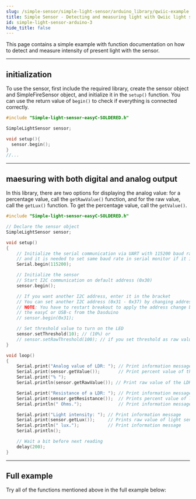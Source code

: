 ```yaml
---
slug: /simple-sensor/simple-light-sensor/arduino_library/qwiic-example
title: Simple Sensor - Detecting and measuring light with Qwiic light sensor (example)
id: simple-light-sensor-arduino-3
hide_title: false
---
```

This page contains a simple example with function documentation on how to detect and measure intensity of present light with the sensor.

---

## initialization
To use the sensor, first include the required library, create the sensor object and SimpleFireSensor object, and initialize it in the `setup()` function. You can use the return value of `begin()` to check if everything is connected correctly.

```cpp
#include "Simple-light-sensor-easyC-SOLDERED.h"

SimpleLightSensor sensor;

void setup(){
  sensor.begin();
}
//...
```
<FunctionDocumentation
  functionName="SimpleLightSensor sensor"
  description="Creates SimpleLightSensor object"
  returnDescription="none"
/>

<FunctionDocumentation
  functionName="sensor.begin()"
  description="Initializes the sensor."
  returnDescription="Returns true if initialization is successful, false otherwise."
/>

---

## maesuring with both digital and analog output
In this library, there are two options for displaying the analog value: for a percentage value, call the `getRawValue()` function, and for the raw value, call the `getLux()` function. To get the percentage value, call the `getValue()`.

```cpp
#include "Simple-light-sensor-easyC-SOLDERED.h"

// Declare the sensor object
SimpleLightSensor sensor;

void setup()
{
    // Initialize the serial communication via UART with 115200 baud rate
    // and it is needed to set same baud rate in serial monitor if it is used
    Serial.begin(115200);

    // Initialize the sensor
    // Start I2C communication on default address (0x30)
    sensor.begin();

    // If you want another I2C address, enter it in the bracket
    // You can set another I2C address (0x31 - 0x37) by changing address switches on the breakout
    // NOTE: You have to restart breakout to apply the address change by unplugging and plugging
    // the easyC or USB-c from the Dasduino 
    // sensor.begin(0x31);

    // Set threshold value to turn on the LED
    sensor.setThreshold(10); // (10%) or
    // sensor.setRawThreshold(100); // if you set threshold as raw value
}

void loop()
{
    Serial.print("Analog value of LDR: "); // Print information message
    Serial.print(sensor.getValue());       // Print percent value of the LDR
    Serial.print("% ");
    Serial.println(sensor.getRawValue()); // Print raw value of the LDR

    Serial.print("Resistance of a LDR: "); // Print information message
    Serial.print(sensor.getResistance());  // Prints percent value of light sensor
    Serial.println(" Ohms.");              // Print information message

    Serial.print("Light intensity: "); // Print information message
    Serial.print(sensor.getLux());     // Prints raw value of light sensor
    Serial.println(" lux.");           // Print information message
    Serial.println();

    // Wait a bit before next reading
    delay(200);
}
```

<FunctionDocumentation
  functionName="sensor.getValue()"
  description="Returns the percent value of the LDR."
  returnDescription="Returns float representation of percent value of the LDR."
/>
<FunctionDocumentation
  functionName="sensor.getResistance()"
  description="Returns the percent value of light sensor."
  returnDescription="Returns float representation of light sensor value."
/>
<FunctionDocumentation
  functionName="sensor.getRawValue()"
  description="Returns the raw ADC value of the LDR."
  returnDescription="Returns integer representation of LDR value."
/>

<FunctionDocumentation
  functionName="sensor.getLux()"
  description="Returns the raw ADC value of the light sensor."
  returnDescription="Returns integer representation of light value."
/>
<CenteredImage src="/img/simple-sensor/simple-light-sensor/light_not_detected_qwiic.png" alt="Sensor when light is not present" caption="Sensor when light is not present" width="700px" />

<CenteredImage src="/img/simple-sensor/simple-light-sensor/light_not_detected_qwiic_serial.jpg" alt="Serial Monitor output" caption="Serial Monitor output" width="700px" />

<CenteredImage src="/img/simple-sensor/simple-light-sensor/light_detected_qwiic.png" alt="Sensor when light is present" caption="Sensor when light is present" width="700px" />

<CenteredImage src="/img/simple-sensor/simple-light-sensor/light_detected_qwiic_serial.jpg" alt="Serial Monitor output" caption="Serial Monitor output" width="700px" />

---

## Full example
Try all of the functions mentioned above in the full example below:

<QuickLink 
  title="Read_values_easyC.ino" 
  description="Example for using the digital and analog read functions for Simple light sensor with easyC."
  url="https://github.com/SolderedElectronics/Soldered-Simple-Light-Sensor-Arduino-Library/blob/main/examples/Read_values_easyC/Read_values_easyC.ino" 
/>